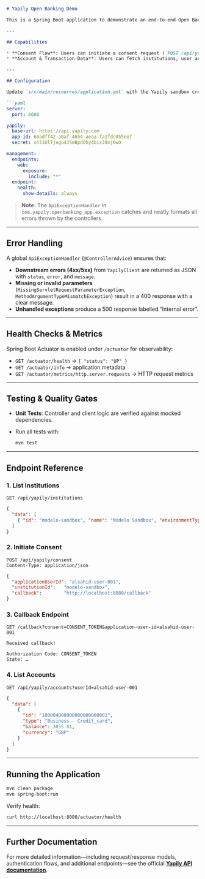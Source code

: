 ````markdown
# Yapily Open Banking Demo

This is a Spring Boot application to demonstrate an end-to-end Open Banking integration using Yapily’s sandbox APIs. It covers the complete consent flow, account retrieval, and transaction listing, all with built-in error handling and health checks.

---

## Capabilities

* **Consent Flow**: Users can initiate a consent request (`POST /api/yapily/consent`), capture the consent token via `/callback`, and store it in memory.  
* **Account & Transaction Data**: Users can fetch institutions, user accounts, and transactions via REST endpoints.

---

## Configuration

Update `src/main/resources/application.yml` with the Yapily sandbox credentials and Actuator settings:

```yaml
server:
  port: 8080

yapily:
  base-url: https://api.yapily.com
  app-id: 60adff42-a0af-4654-aeaa-fa1fdc055ee7
  secret: shl1Ul7jegu4J5mBpdOhy4bixJ8mj0wO

management:
  endpoints:
    web:
      exposure:
        include: "*"
  endpoint:
    health:
      show-details: always
````

> **Note:** The `ApiExceptionHandler` in `com.yapily.openbanking_app.exception` catches and neatly formats all errors thrown by the controllers.

---

## Error Handling

A global `ApiExceptionHandler` (`@ControllerAdvice`) ensures that:

* **Downstream errors (4xx/5xx)** from `YapilyClient` are returned as JSON with `status`, `error`, and `message`.
* **Missing or invalid parameters** (`MissingServletRequestParameterException`, `MethodArgumentTypeMismatchException`) result in a 400 response with a clear message.
* **Unhandled exceptions** produce a 500 response labelled “Internal error”.

---

## Health Checks & Metrics

Spring Boot Actuator is enabled under `/actuator` for observability:

* `GET /actuator/health` → `{ "status": "UP" }`
* `GET /actuator/info` → application metadata
* `GET /actuator/metrics/http.server.requests` → HTTP request metrics

---

## Testing & Quality Gates

* **Unit Tests**: Controller and client logic are verified against mocked dependencies.
* Run all tests with:

  ```bash
  mvn test
  ```

---

## Endpoint Reference

### 1. List Institutions

```
GET /api/yapily/institutions
```

```json
{
  "data": [
    { "id": "modelo-sandbox", "name": "Modelo Sandbox", "environmentType": "SANDBOX" }
  ]
}
```

### 2. Initiate Consent

```
POST /api/yapily/consent
Content-Type: application/json
```

```json
{
  "applicationUserId": "alsahid-user-001",
  "institutionId":   "modelo-sandbox",
  "callback":        "http://localhost:8080/callback"
}
```

### 3. Callback Endpoint

```
GET /callback?consent=CONSENT_TOKEN&application-user-id=alsahid-user-001
```

```
Received callback!

Authorization Code: CONSENT_TOKEN
State: …
```

### 4. List Accounts

```
GET /api/yapily/accounts?userId=alsahid-user-001
```

```json
{
  "data": [
    {
      "id": "100004000000000000000002",
      "type": "Business - Credit_card",
      "balance": 3035.01,
      "currency": "GBP"
    }
  ]
}
```

---

## Running the Application

```bash
mvn clean package
mvn spring-boot:run
```

Verify health:

```bash
curl http://localhost:8080/actuator/health
```

---

## Further Documentation

For more detailed information—including request/response models, authentication flows, and additional endpoints—see the official **[Yapily API documentation](https://docs.yapily.com/)**.

```